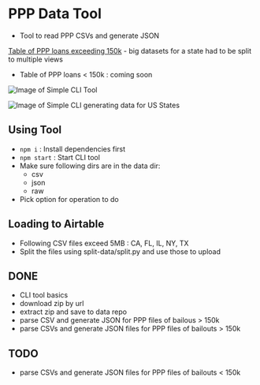 # PPP Data Tool
- Tool to read PPP CSVs and generate JSON

[Table of PPP loans exceeding 150k](https://airtable.com/shrGClwklrHvQ1LZy)
    - big datasets for a state had to be split to multiple views
- Table of PPP loans < 150k : coming soon

![Image of Simple CLI Tool](https://res.cloudinary.com/dnguyen/image/upload/v1594193917/code-projects/Git/ppp-tool-image_brl15y.png)

![Image of Simple CLI generating data for US States](https://res.cloudinary.com/dnguyen/image/upload/v1594246304/code-projects/Git/states_jonjcc.png)

## Using Tool
- `npm i` : Install dependencies first
- `npm start` : Start CLI tool
- Make sure following dirs are in the data dir:
    - csv
    - json
    - raw
- Pick option for operation to do

## Loading to Airtable
- Following CSV files exceed 5MB : CA, FL, IL, NY, TX
- Split the files using split-data/split.py and use those to upload

## DONE
- CLI tool basics
- download zip by url
- extract zip and save to data repo
- parse CSV and generate JSON for PPP files of bailous > 150k
- parse CSVs and generate JSON files for PPP files of bailouts > 150k

## TODO
- parse CSVs and generate JSON files for PPP files of bailouts < 150k